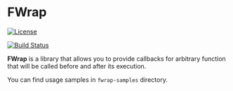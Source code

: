 # FWrap

[![License](https://img.shields.io/badge/License-Apache%202.0-blue.svg)](https://opensource.org/licenses/Apache-2.0)

[![Build Status](https://travis-ci.org/staakk/fwrap.svg?branch=master)](https://travis-ci.org/staakk/fwrap)

__FWrap__ is a library that allows you to provide callbacks for arbitrary function that will be called before and after its execution.

You can find usage samples in `fwrap-samples` directory.



